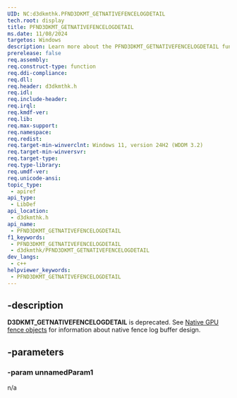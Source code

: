 ```yaml
---
UID: NC:d3dkmthk.PFND3DKMT_GETNATIVEFENCELOGDETAIL
tech.root: display
title: PFND3DKMT_GETNATIVEFENCELOGDETAIL
ms.date: 11/08/2024
targetos: Windows
description: Learn more about the PFND3DKMT_GETNATIVEFENCELOGDETAIL function.
prerelease: false
req.assembly: 
req.construct-type: function
req.ddi-compliance: 
req.dll: 
req.header: d3dkmthk.h
req.idl: 
req.include-header: 
req.irql: 
req.kmdf-ver: 
req.lib: 
req.max-support: 
req.namespace: 
req.redist: 
req.target-min-winverclnt: Windows 11, version 24H2 (WDDM 3.2)
req.target-min-winversvr: 
req.target-type: 
req.type-library: 
req.umdf-ver: 
req.unicode-ansi: 
topic_type:
 - apiref
api_type:
 - LibDef
api_location:
 - d3dkmthk.h
api_name:
 - PFND3DKMT_GETNATIVEFENCELOGDETAIL
f1_keywords:
 - PFND3DKMT_GETNATIVEFENCELOGDETAIL
 - d3dkmthk/PFND3DKMT_GETNATIVEFENCELOGDETAIL
dev_langs:
 - c++
helpviewer_keywords:
 - PFND3DKMT_GETNATIVEFENCELOGDETAIL
---
```


## -description

**D3DKMT_GETNATIVEFENCELOGDETAIL** is deprecated. See [Native GPU fence objects](/windows-hardware/drivers/display/native-gpu-fence-objects) for information about native fence log buffer design.

## -parameters

### -param unnamedParam1

n/a
